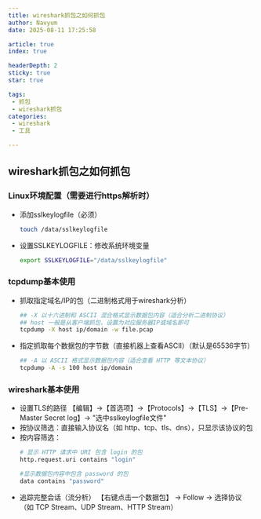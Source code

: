```yaml
---
title: wireshark抓包之如何抓包
author: Navyum
date: 2025-08-11 17:25:58

article: true
index: true

headerDepth: 2
sticky: true
star: true

tags: 
 - 抓包
 - wireshark抓包
categories: 
 - wireshark
 - 工具

---
```


## wireshark抓包之如何抓包

### Linux环境配置（需要进行https解析时）
- 添加sslkeylogfile（必须）
  ```bash
  touch /data/sslkeylogfile
  ```
- 设置SSLKEYLOGFILE：修改系统环境变量
  ```bash
  export SSLKEYLOGFILE="/data/sslkeylogfile"
  ```

### tcpdump基本使用
- 抓取指定域名/IP的包（二进制格式用于wireshark分析）
  ```bash
  ## -X 以十六进制和 ASCII 混合格式显示数据包内容（适合分析二进制协议）
  ## host 一般是从客户端抓包，设置为对应服务器IP或域名即可
  tcpdump -X host ip/domain -w file.pcap
  ```
- 指定抓取每个数据包的字节数（直接机器上查看ASCII）（默认是65536字节）
  ```bash
  ## -A 以 ASCII 格式显示数据包内容（适合查看 HTTP 等文本协议）
  tcpdump -A -s 100 host ip/domain
  ```


### wireshark基本使用
- 设置TLS的路径
 【编辑】->【首选项】->【Protocols】->【TLS】->【Pre-Master Secret log】-> "选中sslkeylogfile文件"
- 按协议筛选：直接输入协议名（如 http、tcp、tls、dns），只显示该协议的包
- 按内容筛选：
  ```bash
  # 显示 HTTP 请求中 URI 包含 login 的包
  http.request.uri contains "login"
  
  #显示数据包内容中包含 password 的包
  data contains "password"
  ```
- 追踪完整会话（流分析）
 【右键点击一个数据包】 → Follow → 选择协议（如 TCP Stream、UDP Stream、HTTP Stream）